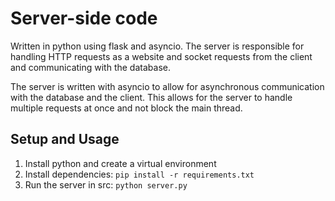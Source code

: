 # Server-side code
Written in python using flask and asyncio. The server is responsible for handling HTTP requests as a website and socket requests from the client and communicating with the database.

The server is written with asyncio to allow for asynchronous communication with the database and the client. This allows for the server to handle multiple requests at once and not block the main thread.

## Setup and Usage
1. Install python and create a virtual environment
1. Install dependencies: `pip install -r requirements.txt`
1. Run the server in src: `python server.py`

